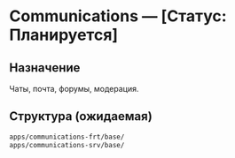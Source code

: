 # Communications — [Статус: Планируется]

## Назначение

Чаты, почта, форумы, модерация.

## Структура (ожидаемая)

```txt
apps/communications-frt/base/
apps/communications-srv/base/
```
